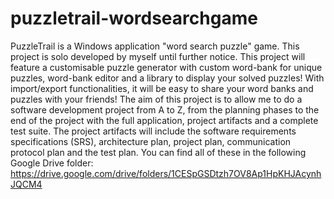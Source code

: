 # puzzletrail-wordsearchgame
PuzzleTrail is a Windows application "word search puzzle" game. This project is solo developed by myself until further notice. This project will feature a customisable puzzle generator with custom word-bank for unique puzzles, word-bank editor and a library to display your solved puzzles! With import/export functionalities, it will be easy to share your word banks and puzzles with your friends! The aim of this project is to allow me to do a software development project from A to Z, from the planning phases to the end of the project with the full application, project artifacts and a complete test suite. The project artifacts will include the software requirements specifications (SRS), architecture plan, project plan, communication protocol plan and the test plan. You can find all of these in the following Google Drive folder: https://drive.google.com/drive/folders/1CESpGSDtzh7OV8Ap1HpKHJAcynhJQCM4
